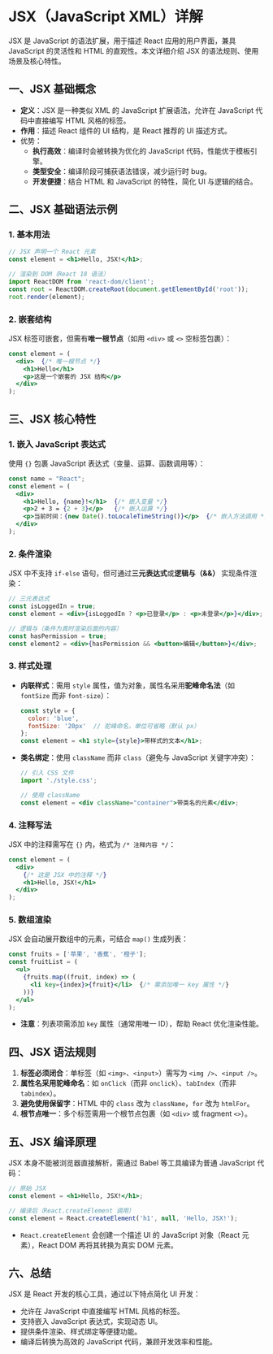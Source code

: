 # JSX（JavaScript XML）详解

JSX 是 JavaScript 的语法扩展，用于描述 React 应用的用户界面，兼具 JavaScript 的灵活性和 HTML 的直观性。本文详细介绍 JSX 的语法规则、使用场景及核心特性。

## 一、JSX 基础概念

- **定义**：JSX 是一种类似 XML 的 JavaScript 扩展语法，允许在 JavaScript 代码中直接编写 HTML 风格的标签。
- **作用**：描述 React 组件的 UI 结构，是 React 推荐的 UI 描述方式。
- 优势：
  - **执行高效**：编译时会被转换为优化的 JavaScript 代码，性能优于模板引擎。
  - **类型安全**：编译阶段可捕获语法错误，减少运行时 bug。
  - **开发便捷**：结合 HTML 和 JavaScript 的特性，简化 UI 与逻辑的结合。

## 二、JSX 基础语法示例

### 1. 基本用法

```jsx
// JSX 声明一个 React 元素
const element = <h1>Hello, JSX!</h1>;

// 渲染到 DOM（React 18 语法）
import ReactDOM from 'react-dom/client';
const root = ReactDOM.createRoot(document.getElementById('root'));
root.render(element);
```

### 2. 嵌套结构

JSX 标签可嵌套，但需有**唯一根节点**（如用 `<div>` 或 `<>` 空标签包裹）：

```jsx
const element = (
  <div>  {/* 唯一根节点 */}
    <h1>Hello</h1>
    <p>这是一个嵌套的 JSX 结构</p>
  </div>
);
```

## 三、JSX 核心特性

### 1. 嵌入 JavaScript 表达式

使用 `{}` 包裹 JavaScript 表达式（变量、运算、函数调用等）：

```jsx
const name = "React";
const element = (
  <div>
    <h1>Hello, {name}!</h1>  {/* 嵌入变量 */}
    <p>2 + 3 = {2 + 3}</p>   {/* 嵌入运算 */}
    <p>当前时间：{new Date().toLocaleTimeString()}</p>  {/* 嵌入方法调用 */}
  </div>
);
```

### 2. 条件渲染

JSX 中不支持 `if-else` 语句，但可通过**三元表达式**或**逻辑与（&&）** 实现条件渲染：

```jsx
// 三元表达式
const isLoggedIn = true;
const element = <div>{isLoggedIn ? <p>已登录</p> : <p>未登录</p>}</div>;

// 逻辑与（条件为真时渲染后面的内容）
const hasPermission = true;
const element2 = <div>{hasPermission && <button>编辑</button>}</div>;
```

### 3. 样式处理

- **内联样式**：需用 `style` 属性，值为对象，属性名采用**驼峰命名法**（如 `fontSize` 而非 `font-size`）：

  ```jsx
  const style = {
    color: 'blue',
    fontSize: '20px'  // 驼峰命名，单位可省略（默认 px）
  };
  const element = <h1 style={style}>带样式的文本</h1>;
  ```

- **类名绑定**：使用 `className` 而非 `class`（避免与 JavaScript 关键字冲突）：

  ```jsx
  // 引入 CSS 文件
  import './style.css';
  
  // 使用 className
  const element = <div className="container">带类名的元素</div>;
  ```

### 4. 注释写法

JSX 中的注释需写在 `{}` 内，格式为 `/* 注释内容 */`：

```jsx
const element = (
  <div>
    {/* 这是 JSX 中的注释 */}
    <h1>Hello, JSX!</h1>
  </div>
);
```

### 5. 数组渲染

JSX 会自动展开数组中的元素，可结合 `map()` 生成列表：

```jsx
const fruits = ['苹果', '香蕉', '橙子'];
const fruitList = (
  <ul>
    {fruits.map((fruit, index) => (
      <li key={index}>{fruit}</li>  {/* 需添加唯一 key 属性 */}
    ))}
  </ul>
);
```

- **注意**：列表项需添加 `key` 属性（通常用唯一 ID），帮助 React 优化渲染性能。

## 四、JSX 语法规则

1. **标签必须闭合**：单标签（如 `<img>`、`<input>`）需写为 `<img />`、`<input />`。
2. **属性名采用驼峰命名**：如 `onClick`（而非 `onclick`）、`tabIndex`（而非 `tabindex`）。
3. **避免使用保留字**：HTML 中的 `class` 改为 `className`，`for` 改为 `htmlFor`。
4. **根节点唯一**：多个标签需用一个根节点包裹（如 `<div>` 或 fragment `<>`）。

## 五、JSX 编译原理

JSX 本身不能被浏览器直接解析，需通过 Babel 等工具编译为普通 JavaScript 代码：

```jsx
// 原始 JSX
const element = <h1>Hello, JSX!</h1>;

// 编译后（React.createElement 调用）
const element = React.createElement('h1', null, 'Hello, JSX!');
```

- `React.createElement` 会创建一个描述 UI 的 JavaScript 对象（React 元素），React DOM 再将其转换为真实 DOM 元素。

## 六、总结

JSX 是 React 开发的核心工具，通过以下特点简化 UI 开发：

- 允许在 JavaScript 中直接编写 HTML 风格的标签。
- 支持嵌入 JavaScript 表达式，实现动态 UI。
- 提供条件渲染、样式绑定等便捷功能。
- 编译后转换为高效的 JavaScript 代码，兼顾开发效率和性能。